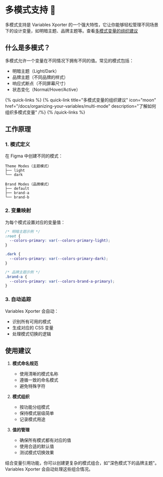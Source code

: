 # 多模式支持 🎨


多模式支持是 Variables Xporter 的一个强大特性，它让你能够轻松管理不同场景下的设计变量，如明暗主题、品牌主题等。查看[多模式变量的组织建议](docs/organizing-your-variables/multi-mode)

## 什么是多模式？

多模式允许一个变量在不同情况下拥有不同的值。常见的模式包括：

- 明暗主题（Light/Dark）
- 品牌主题（不同品牌的样式）
- 响应式断点（不同屏幕尺寸）
- 状态变化（Normal/Hover/Active）

{% quick-links %}
{% quick-link title="多模式变量的组织建议" icon="moon" href="/docs/organizing-your-variables/multi-mode" description="了解如何组织多模式变量" /%}
{% /quick-links %}

## 工作原理

### 1. 模式定义
在 Figma 中创建不同的模式：
```plaintext
Theme Modes（主题模式）
├── light
└── dark

Brand Modes（品牌模式）
├── default
├── brand-a
└── brand-b
```

### 2. 变量映射
为每个模式设置对应的变量值：
```css
/* 明暗主题示例 */
:root {
  --colors-primary: var(--colors-primary-light);
}

.dark {
  --colors-primary: var(--colors-primary-dark);
}

/* 品牌主题示例 */
.brand-a {
  --colors-primary: var(--colors-brand-a-primary);
}
```

### 3. 自动追踪
Variables Xporter 会自动：
- 识别所有可用的模式
- 生成对应的 CSS 变量
- 处理模式切换的逻辑

## 使用建议

1. **模式命名规范**
   - 使用清晰的模式名称
   - 遵循一致的命名模式
   - 避免特殊字符

2. **模式组织**
   - 按功能分组模式
   - 保持模式层级简单
   - 记录模式用途

3. **值的管理**
   - 确保所有模式都有对应的值
   - 使用合适的默认值
   - 测试模式切换效果

<Callout type="info" emoji="💡">
  结合变量引用功能，你可以创建更复杂的模式组合，如"深色模式下的品牌主题"。Variables Xporter 会自动处理这些组合情况。
</Callout>
